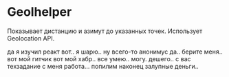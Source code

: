 # Geolhelper

Показывает дистанцию и азимут до указанных точек. Использует Geolocation API.

да я изучил реакт вот.. я шарю.. ну всего-то анонимус да.. берите меня.. вот мой гитчик вот мой хабр.. все умею.. могу. дешего.. с вас техзадание с меня работа… попилим наконец залупные деньги..